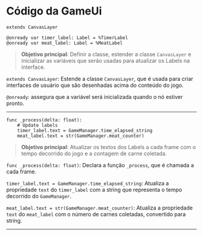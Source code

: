 # Código da GameUi

```
extends CanvasLayer

@onready var timer_label: Label = %TimerLabel
@onready var meat_label: Label = %MeatLabel
```

> **Objetivo principal**: Definir a classe, estender a classe `CanvasLayer` e inicializar as variáveis que serão usadas para atualizar os Labels na interface.

`extends CanvasLayer`: Estende a classe `CanvasLayer`, que é usada para criar interfaces de usuário que são desenhadas acima do conteúdo do jogo.

`@onready`: assegura que a variável será inicializada quando o nó estiver pronto.

---

```
func _process(delta: float):
	# Update labels
	timer_label.text = GameManager.time_elapsed_string
	meat_label.text = str(GameManager.meat_counter)
```

> **Objetivo principal**: Atualizar os textos dos Labels a cada frame com o tempo decorrido do jogo e a contagem de carne coletada.

`func _process(delta: float)`: Declara a função `_process`, que é chamada a cada frame.

`timer_label.text = GameManager.time_elapsed_string`: Atualiza a propriedade `text` do `timer_label` com a string que representa o tempo decorrido do `GameManager`.

`meat_label.text = str(GameManager.meat_counter)`: Atualiza a propriedade `text` do `meat_label` com o número de carnes coletadas, convertido para string.

---

